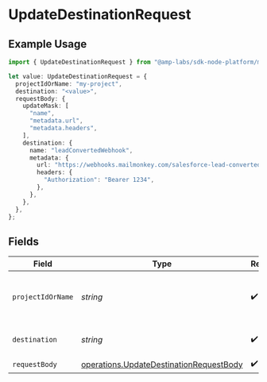 # UpdateDestinationRequest

## Example Usage

```typescript
import { UpdateDestinationRequest } from "@amp-labs/sdk-node-platform/models/operations";

let value: UpdateDestinationRequest = {
  projectIdOrName: "my-project",
  destination: "<value>",
  requestBody: {
    updateMask: [
      "name",
      "metadata.url",
      "metadata.headers",
    ],
    destination: {
      name: "leadConvertedWebhook",
      metadata: {
        url: "https://webhooks.mailmonkey.com/salesforce-lead-converted",
        headers: {
          "Authorization": "Bearer 1234",
        },
      },
    },
  },
};
```

## Fields

| Field                                                                                              | Type                                                                                               | Required                                                                                           | Description                                                                                        | Example                                                                                            |
| -------------------------------------------------------------------------------------------------- | -------------------------------------------------------------------------------------------------- | -------------------------------------------------------------------------------------------------- | -------------------------------------------------------------------------------------------------- | -------------------------------------------------------------------------------------------------- |
| `projectIdOrName`                                                                                  | *string*                                                                                           | :heavy_check_mark:                                                                                 | The Ampersand project ID or project name.                                                          | my-project                                                                                         |
| `destination`                                                                                      | *string*                                                                                           | :heavy_check_mark:                                                                                 | The destination ID.                                                                                |                                                                                                    |
| `requestBody`                                                                                      | [operations.UpdateDestinationRequestBody](../../models/operations/updatedestinationrequestbody.md) | :heavy_check_mark:                                                                                 | N/A                                                                                                |                                                                                                    |